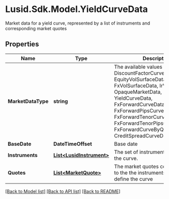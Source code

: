 # Lusid.Sdk.Model.YieldCurveData
Market data for a yield curve,  represented by a list of instruments and corresponding market quotes

## Properties

Name | Type | Description | Notes
------------ | ------------- | ------------- | -------------
**MarketDataType** | **string** | The available values are: DiscountFactorCurveData, EquityVolSurfaceData, FxVolSurfaceData, IrVolCubeData, OpaqueMarketData, YieldCurveData, FxForwardCurveData, FxForwardPipsCurveData, FxForwardTenorCurveData, FxForwardTenorPipsCurveData, FxForwardCurveByQuoteReference, CreditSpreadCurveData | 
**BaseDate** | **DateTimeOffset** | Base date | 
**Instruments** | [**List&lt;LusidInstrument&gt;**](LusidInstrument.md) | The set of instruments that define the curve. | 
**Quotes** | [**List&lt;MarketQuote&gt;**](MarketQuote.md) | The market quotes corresponding to the the instruments used to define the curve | 

[[Back to Model list]](../README.md#documentation-for-models) [[Back to API list]](../README.md#documentation-for-api-endpoints) [[Back to README]](../README.md)

